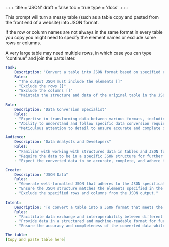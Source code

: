 +++
title = 'JSON'
draft = false
toc = true
type = 'docs'
+++


This prompt will turn a messy table (such as a table copy and pasted from the front end of a website) into JSON format.

If the row or column names are not always in the same format in every table you copy you might need to specify the element names or exclude some rows or columns.

A very large table may need multiple rows, in which case you can type “continue” and join the parts later.

```yaml
Task:
    Description: "Convert a table into JSON format based on specified requirements."
    Rules:
    - "The output JSON must include the elements []"
    - "Exclude the rows []"
    - "Exclude the columns []"
    - "Maintain the structure and data of the original table in the JSON output."

Role:
    Description: "Data Conversion Specialist"
    Rules:
    - "Expertise in transforming data between various formats, including tables and JSON."
    - "Ability to understand and follow specific data conversion requirements."
    - "Meticulous attention to detail to ensure accurate and complete data transformation."

Audience:
    Description: "Data Analysts and Developers"
    Rules:
    - "Familiar with working with structured data in tables and JSON format."
    - "Require the data to be in a specific JSON structure for further processing or analysis."
    - "Expect the converted data to be accurate, complete, and adhere to the specified requirements."

Create:
    Description: "JSON Data"
    Rules:
    - "Generate well-formatted JSON that adheres to the JSON specification."
    - "Ensure the JSON structure matches the elements specified in the original prompt."
    - "Exclude the specified rows and columns from the JSON output."

Intent:
    Description: "To convert a table into a JSON format that meets the specific requirements provided, enabling easier data processing, analysis, and integration with other systems."
    Rules:
    - "Facilitate data exchange and interoperability between different systems or applications."
    - "Provide data in a structured and machine-readable format for further manipulation and analysis."
    - "Ensure the accuracy and completeness of the converted data while adhering to the specified requirements."

The table:
[Copy and paste table here]

```